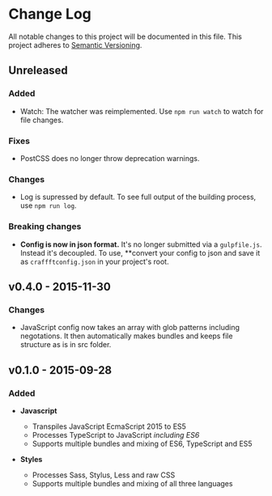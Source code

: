 # Change Log
All notable changes to this project will be documented in this file.
This project adheres to [Semantic Versioning](http://semver.org/).

## Unreleased

### Added
* Watch: The watcher was reimplemented. Use `npm run watch` to watch for file changes.

### Fixes
* PostCSS does no longer throw deprecation warnings.

### Changes
* Log is supressed by default. To see full output of the building process, use `npm run log`.

### Breaking changes
* **Config is now in json format.** It's no longer submitted via a `gulpfile.js`. Instead it's decoupled. To use, **convert your config to json and save it as `craffftconfig.json` in your project's root.

## v0.4.0 - 2015-11-30
### Changes
* JavaScript config now takes an array with glob patterns including negotations. 
  It then automatically makes bundles and keeps file structure as is in src folder.

## v0.1.0 - 2015-09-28
### Added
* **Javascript**
  * Transpiles JavaScript EcmaScript 2015 to ES5
  * Processes TypeScript to JavaScript *including ES6*
  * Supports multiple bundles and mixing of ES6, TypeScript and ES5

* **Styles**
  * Processes Sass, Stylus, Less and raw CSS
  * Supports multiple bundles and mixing of all three languages
